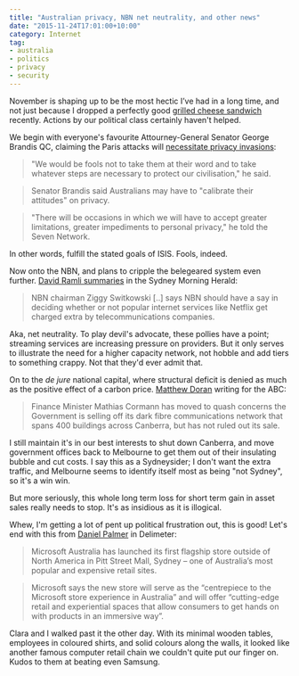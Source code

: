 ```yaml
---
title: "Australian privacy, NBN net neutrality, and other news"
date: "2015-11-24T17:01:00+10:00"
category: Internet
tag:
- australia
- politics
- privacy
- security
---
```

November is shaping up to be the most hectic I’ve had in a long time, and not just because I dropped a perfectly good [grilled cheese sandwich](https://rubenerd.com/tag/grilled-cheese-sandwiches/) recently. Actions by our political class certainly haven't helped.  

We begin with everyone's favourite Attourney-General Senator George Brandis QC, claiming the Paris attacks will [necessitate privacy invasions](http://www.sbs.com.au/news/article/2015/11/18/australia-war-brandis):

> "We would be fools not to take them at their word and to take whatever steps are necessary to protect our civilisation," he said.

> Senator Brandis said Australians may have to "calibrate their attitudes" on privacy.

> "There will be occasions in which we will have to accept greater limitations, greater impediments to personal privacy," he told the Seven Network.

In other words, fulfill the stated goals of ISIS. Fools, indeed.

Now onto the NBN, and plans to cripple the belegeared system even further. [David Ramli summaries](http://www.smh.com.au/business/nbn-chairman-ziggy-switkowski-wants-to-talk-about-net-neutrality-20151121-gl4s8n.html) in the Sydney Morning Herald:

> NBN chairman Ziggy Switkowski [..] says NBN should have a say in deciding whether or not popular internet services like Netflix get charged extra by telecommunications companies.

Aka, net neutrality. To play devil's advocate, these pollies have a point; streaming services are increasing pressure on providers. But it only serves to illustrate the need for a higher capacity network, not hobble and add tiers to something crappy. Not that they'd ever admit that.

On to the *de jure* national capital, where structural deficit is denied as much as the positive effect of a carbon price. [Matthew Doran](http://www.abc.net.au/news/2015-11-24/cormann-quashes-concerns-government-selling-icon/6969080) writing for the ABC:

> Finance Minister Mathias Cormann has moved to quash concerns the Government is selling off its dark fibre communications network that spans 400 buildings across Canberra, but has not ruled out its sale.

I still maintain it's in our best interests to shut down Canberra, and move government offices back to Melbourne to get them out of their insulating bubble and cut costs. I say this as a Sydneysider; I don't want the extra traffic, and Melbourne seems to identify itself most as being "not Sydney", so it's a win win.

But more seriously, this whole long term loss for short term gain in asset sales really needs to stop. It's as insidious as it is illogical.

Whew, I'm getting a lot of pent up political frustration out, this is good! Let's end with this from [Daniel Palmer](https://delimiter.com.au/2015/11/16/microsoft-launches-flagship-store-sydneys-pitt-st-mall/) in Delimeter:

>Microsoft Australia has launched its first flagship store outside of North America in Pitt Street Mall, Sydney – one of Australia’s most popular and expensive retail sites.

> Microsoft says the new store will serve as the “centrepiece to the Microsoft store experience in Australia” and will offer “cutting-edge retail and experiential spaces that allow consumers to get hands on with products in an immersive way”.

Clara and I walked past it the other day. With its minimal wooden tables, employees in coloured shirts, and solid colours along the walls, it looked like another famous computer retail chain we couldn't quite put our finger on. Kudos to them at beating even Samsung.

